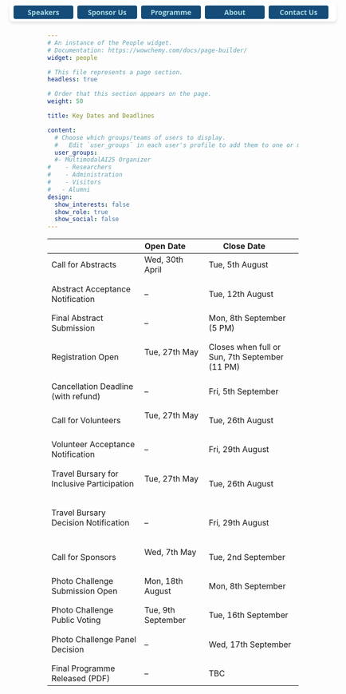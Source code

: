 ```yaml
---
# An instance of the People widget.
# Documentation: https://wowchemy.com/docs/page-builder/
widget: people

# This file represents a page section.
headless: true

# Order that this section appears on the page.
weight: 50

title: Key Dates and Deadlines

content:
  # Choose which groups/teams of users to display.
  #   Edit `user_groups` in each user's profile to add them to one or more of these groups.
  user_groups:
  #- MultimodalAI25 Organizer
#    - Researchers
#    - Administration
#    - Visitors
#   - Alumni
design:
  show_interests: false
  show_role: true
  show_social: false
---
```

<style>
  .sticky-buttons {
    position: fixed;
    top: 6px !important;
    left: 50%;
    transform: translateX(-50%);
    background: rgba(255, 255, 255, 0.9);
    padding: 5px 8px;
    border-radius: 8px;
    box-shadow: 0px 4px 6px rgba(0, 0, 0, 0.1);
    z-index: 9999;

    display: flex;            /* Enable flex layout */
    flex-direction: row;      /* Keep items in a row */
    flex-wrap: nowrap;        /* Prevent wrapping */
    overflow-x: auto;         /* Allow scrolling on very small screens */
    max-width: 100vw;         /* Avoid overflowing viewport width */
  }

  .sticky-buttons button {
    font-family: 'Open Sans', Arial, sans-serif;
    font-size: 14px;
    font-weight: bold;
    padding: 4px 12px;
    border: none;
    border-radius: 4px;
    background-color: #154c79;
    color: #abdbe3;
    cursor: pointer;
    margin-right: 8px;
    flex: 0 0 auto;           /* Prevent flex shrink/grow */
    min-width: 120px;
    white-space: nowrap;     /* Prevent button text from wrapping */
  }
</style>

<div class="sticky-buttons">
  <a href="#speaker" style="text-decoration: none;">
    <button>Speakers</button>
  </a>
  <a href="/call-for-sponsorship/" style="text-decoration: none;">
    <button>Sponsor Us</button>
  </a>
  <a href="#programme" style="text-decoration: none;">
    <button>Programme</button>
  </a>
  <a href="#about" style="text-decoration: none;">
    <button>About</button>
  </a>
  <a href="#contact" style="text-decoration: none;">
    <button>Contact Us</button>
  </a>

</div>
<center>

|                                                                                 | Open Date&nbsp;&nbsp;&nbsp;&nbsp;&nbsp;&nbsp;&nbsp;     | Close Date&nbsp;&nbsp;&nbsp;&nbsp;&nbsp;&nbsp;&nbsp; |
|---------------------------------------------------------------------------------|---------------------------------------------------------|------------------------------------------------------|
| Call for Abstracts   &nbsp;&nbsp;&nbsp;&nbsp;&nbsp;&nbsp;                       | Wed, 30th April &nbsp;&nbsp;&nbsp;&nbsp;&nbsp;&nbsp;    | Tue, 5th August                                      |
| <div style="line-height: 0.4;">&#8203;</div> | <div style="line-height: 0.4;">&#8203;</div>            | <div style="line-height: 0.4;">&#8203;</div>         |
| Abstract Acceptance Notification   &nbsp;&nbsp;&nbsp;&nbsp;&nbsp;&nbsp;         | –                                                       | Tue, 12th August                                     |
| <div style="line-height: 0.4;">&#8203;</div> | <div style="line-height: 0.4;">&#8203;</div>            | <div style="line-height: 0.4;">&#8203;</div>         |
| Final Abstract Submission     &nbsp;&nbsp;&nbsp;&nbsp;&nbsp;&nbsp;              | –                                                       | Mon, 8th September (5 PM)                            |
| <div style="line-height: 0.4;">&#8203;</div> | <div style="line-height: 0.4;">&#8203;</div>            | <div style="line-height: 0.4;">&#8203;</div>         |
| Registration Open &nbsp;&nbsp;&nbsp;&nbsp;&nbsp;&nbsp;                          | Tue, 27th May &nbsp;&nbsp;&nbsp;&nbsp;&nbsp;&nbsp;      | Closes when full or Sun, 7th September (11 PM)       |
| <div style="line-height: 0.4;">&#8203;</div> | <div style="line-height: 0.4;">&#8203;</div>            | <div style="line-height: 0.4;">&#8203;</div>         |
| Cancellation Deadline (with refund)  &nbsp;&nbsp;&nbsp;&nbsp;&nbsp;&nbsp;       | –                                                       | Fri, 5th September                                   |
| <div style="line-height: 0.4;">&#8203;</div> | <div style="line-height: 0.4;">&#8203;</div>            | <div style="line-height: 0.4;">&#8203;</div>         |
| Call for Volunteers   &nbsp;&nbsp;&nbsp;&nbsp;&nbsp;&nbsp;                      | Tue, 27th May &nbsp;&nbsp;&nbsp;&nbsp;&nbsp;&nbsp;      | Tue, 26th August                                     |
| <div style="line-height: 0.4;">&#8203;</div> | <div style="line-height: 0.4;">&#8203;</div>            | <div style="line-height: 0.4;">&#8203;</div>         |
| Volunteer Acceptance Notification &nbsp;&nbsp;&nbsp;&nbsp;&nbsp;&nbsp;          | –                                                       | Fri, 29th August                                     |
| <div style="line-height: 0.4;">&#8203;</div> | <div style="line-height: 0.4;">&#8203;</div>            | <div style="line-height: 0.4;">&#8203;</div>         |
| Travel Bursary for Inclusive Participation &nbsp;&nbsp;&nbsp;&nbsp;&nbsp;&nbsp; | Tue, 27th May &nbsp;&nbsp;&nbsp;&nbsp;&nbsp;&nbsp;      | Tue, 26th August                                     |
| <div style="line-height: 0.4;">&#8203;</div> | <div style="line-height: 0.4;">&#8203;</div>            | <div style="line-height: 0.4;">&#8203;</div>         |
| Travel Bursary Decision Notification &nbsp;&nbsp;&nbsp;&nbsp;&nbsp;&nbsp;       | –                                                       | Fri, 29th August                                     |
| <div style="line-height: 0.4;">&#8203;</div> | <div style="line-height: 0.4;">&#8203;</div>            | <div style="line-height: 0.4;">&#8203;</div>         |
| Call for Sponsors &nbsp;&nbsp;&nbsp;&nbsp;&nbsp;&nbsp;                          | Wed, 7th May &nbsp;&nbsp;&nbsp;&nbsp;&nbsp;&nbsp;       | Tue, 2nd September                                   |
| <div style="line-height: 0.4;">&#8203;</div> | <div style="line-height: 0.4;">&#8203;</div>            | <div style="line-height: 0.4;">&#8203;</div>         |
| Photo Challenge Submission Open &nbsp;&nbsp;&nbsp;&nbsp;&nbsp;&nbsp;            | Mon, 18th August &nbsp;&nbsp;&nbsp;&nbsp;&nbsp;&nbsp;   | Mon, 8th September                                   |
| <div style="line-height: 0.4;">&#8203;</div> | <div style="line-height: 0.4;">&#8203;</div>            | <div style="line-height: 0.4;">&#8203;</div>         |
| Photo Challenge Public Voting &nbsp;&nbsp;&nbsp;&nbsp;&nbsp;&nbsp;              | Tue, 9th September &nbsp;&nbsp;&nbsp;&nbsp;&nbsp;&nbsp; | Tue, 16th September                                  |
| <div style="line-height: 0.4;">&#8203;</div> | <div style="line-height: 0.4;">&#8203;</div>            | <div style="line-height: 0.4;">&#8203;</div>         |
| Photo Challenge Panel Decision &nbsp;&nbsp;&nbsp;&nbsp;&nbsp;&nbsp;              | –                                                       | Wed, 17th September                                  |
| <div style="line-height: 0.4;">&#8203;</div> | <div style="line-height: 0.4;">&#8203;</div>            | <div style="line-height: 0.4;">&#8203;</div>         |
| Final Programme Released (PDF) &nbsp;&nbsp;&nbsp;&nbsp;&nbsp;&nbsp;                                                 | –                                                       | TBC                                                  |


</center>


